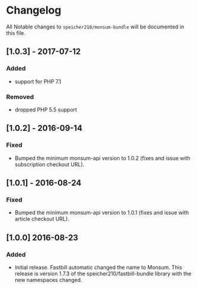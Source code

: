# Changelog

All Notable changes to `speicher210/monsum-bundle` will be documented in this file.

## [1.0.3] - 2017-07-12

### Added

- support for PHP 7.1

### Removed

- dropped PHP 5.5 support

## [1.0.2] - 2016-09-14

### Fixed

- Bumped the minimum monsum-api version to 1.0.2 (fixes and issue with subscription checkout URL).

## [1.0.1] - 2016-08-24

### Fixed

- Bumped the minimum monsum-api version to 1.0.1 (fixes and issue with article checkout URL).

## [1.0.0] 2016-08-23

### Added
- Initial release. Fastbill automatic changed the name to Monsum. This release is version 1.7.3 of the speicher210/fastbill-bundle library with the new namespaces changed.
